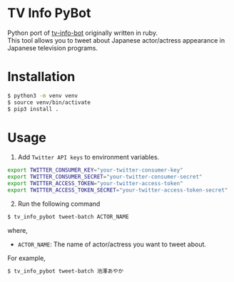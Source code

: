 # TV Info PyBot
Python port of [tv-info-bot](https://github.com/ikeay/tv-info-bot) originally written in ruby.\
This tool allows you to tweet about Japanese actor/actress appearance
in Japanese television programs.

# Installation
```bash
$ python3 -m venv venv
$ source venv/bin/activate
$ pip3 install .
```

# Usage
1. Add `Twitter API keys` to environment variables.
  ```bash
  export TWITTER_CONSUMER_KEY="your-twitter-consumer-key"
  export TWITTER_CONSUMER_SECRET="your-twitter-consumer-secret"
  export TWITTER_ACCESS_TOKEN="your-twitter-access-token"
  export TWITTER_ACCESS_TOKEN_SECRET="your-twitter-access-token-secret"
  ```

2. Run the following command
  ```bash
  $ tv_info_pybot tweet-batch ACTOR_NAME
  ```

  where,
  * `ACTOR_NAME`: The name of actor/actress you want to tweet about.

  For example,
  ```bash
  $ tv_info_pybot tweet-batch 池澤あやか
  ```
